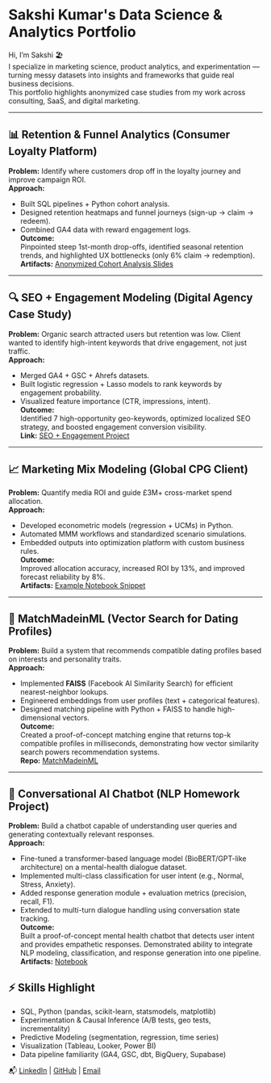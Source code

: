 # Sakshi Kumar's Data Science & Analytics Portfolio

Hi, I’m Sakshi 🏖️  
I specialize in marketing science, product analytics, and experimentation — turning messy datasets into insights and frameworks that guide real business decisions.  
This portfolio highlights anonymized case studies from my work across consulting, SaaS, and digital marketing.

---

## 📊 Retention & Funnel Analytics (Consumer Loyalty Platform)
**Problem:** Identify where customers drop off in the loyalty journey and improve campaign ROI.  
**Approach:**  
- Built SQL pipelines + Python cohort analysis.  
- Designed retention heatmaps and funnel journeys (sign-up → claim → redeem).  
- Combined GA4 data with reward engagement logs.  
**Outcome:**  
Pinpointed steep 1st-month drop-offs, identified seasonal retention trends, and highlighted UX bottlenecks (only 6% claim → redemption).  
**Artifacts:** [Anonymized Cohort Analysis Slides](link)

---

## 🔍 SEO + Engagement Modeling (Digital Agency Case Study)
**Problem:** Organic search attracted users but retention was low. Client wanted to identify high-intent keywords that drive engagement, not just traffic.  
**Approach:**  
- Merged GA4 + GSC + Ahrefs datasets.  
- Built logistic regression + Lasso models to rank keywords by engagement probability.  
- Visualized feature importance (CTR, impressions, intent).  
**Outcome:**  
Identified 7 high-opportunity geo-keywords, optimized localized SEO strategy, and boosted engagement conversion visibility.  
**Link:** [SEO + Engagement Project](seo-engagement-modeling)

---

## 📈 Marketing Mix Modeling (Global CPG Client)
**Problem:** Quantify media ROI and guide £3M+ cross-market spend allocation.  
**Approach:**  
- Developed econometric models (regression + UCMs) in Python.  
- Automated MMM workflows and standardized scenario simulations.  
- Embedded outputs into optimization platform with custom business rules.  
**Outcome:**  
Improved allocation accuracy, increased ROI by 13%, and improved forecast reliability by 8%.  
**Artifacts:** [Example Notebook Snippet](link)

---

## 💞 MatchMadeinML (Vector Search for Dating Profiles)
**Problem:** Build a system that recommends compatible dating profiles based on interests and personality traits.  
**Approach:**  
- Implemented **FAISS** (Facebook AI Similarity Search) for efficient nearest-neighbor lookups.  
- Engineered embeddings from user profiles (text + categorical features).  
- Designed matching pipeline with Python + FAISS to handle high-dimensional vectors.  
**Outcome:**  
Created a proof-of-concept matching engine that returns top-k compatible profiles in milliseconds, demonstrating how vector similarity search powers recommendation systems.  
**Repo:** [MatchMadeinML](https://github.com/sunnysidesk/MatchMadeinML)  

---

## 🤖 Conversational AI Chatbot (NLP Homework Project)
**Problem:** Build a chatbot capable of understanding user queries and generating contextually relevant responses.  
**Approach:**  
- Fine-tuned a transformer-based language model (BioBERT/GPT-like architecture) on a mental-health dialogue dataset.  
- Implemented multi-class classification for user intent (e.g., Normal, Stress, Anxiety).  
- Added response generation module + evaluation metrics (precision, recall, F1).  
- Extended to multi-turn dialogue handling using conversation state tracking.  
**Outcome:**  
Built a proof-of-concept mental health chatbot that detects user intent and provides empathetic responses. Demonstrated ability to integrate NLP modeling, classification, and response generation into one pipeline.  
**Artifacts:** [Notebook](link)


## ⚡ Skills Highlight
- SQL, Python (pandas, scikit-learn, statsmodels, matplotlib)  
- Experimentation & Causal Inference (A/B tests, geo tests, incrementality)  
- Predictive Modeling (segmentation, regression, time series)  
- Visualization (Tableau, Looker, Power BI)  
- Data pipeline familiarity (GA4, GSC, dbt, BigQuery, Supabase)



📬 [LinkedIn](https://www.linkedin.com/in/sakshikmr/) | [GitHub](https://github.com/sunnysidesk) | [Email](sakshim.kmr11@gmail.com)

